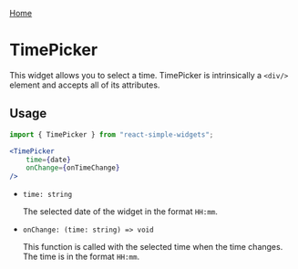 [Home](../../../README.md)

# TimePicker

This widget allows you to select a time. TimePicker is intrinsically a `<div/>` element and accepts all of its attributes.

## Usage

```jsx
import { TimePicker } from "react-simple-widgets"; 

<TimePicker
    time={date}
    onChange={onTimeChange}
/>
```

-   `time: string`

    The selected date of the widget in the format `HH:mm`.
    
-   `onChange: (time: string) => void`

    This function is called with the selected time when the time changes. The time is in the format `HH:mm`.


